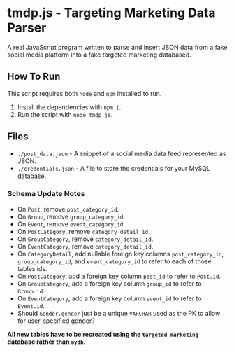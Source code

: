 # tmdp.js - Targeting Marketing Data Parser

A real JavaScript program written to parse and insert JSON data from a fake social media platform into a fake targeted marketing databased.

## How To Run

This script requires both `node` and `npm` installed to run. 

1. Install the dependencies with `npm i`.
2. Run the script with `node tmdp.js`.

## Files

- `./post_data.json` - A snippet of a social media data feed represented as JSON.
- `./credentials.json` - A file to store the credentials for your MySQL database.

### Schema Update Notes

- On `Post`, remove `post_category_id`. 
- On `Group`, remove `group_category_id`. 
- On `Event`, remove `event_category_id`.
- On `PostCategory`, remove `category_detail_id`.
- On `GroupCategory`, remove `category_detail_id`.
- On `EventCategory`, remove `category_detail_id`.
- On `CategoryDetail`, add nullable foreign key columns `post_category_id`, `group_category_id`, and `event_category_id` to refer to each of those tables ids.
- On `PostCategory`, add a foreign key column `post_id` to refer to `Post.id`. 
- On `GroupCategory`, add a foreign key column `group_id` to refer to `Group.id`.
- On `EventCategory`, add a foreign key column `event_id` to refer to `Event.id`.
- Should `Gender.gender` just be a unique `VARCHAR` used as the PK to allow for user-specified gender?

**All new tables have to be recreated using the `targeted_marketing` database rather than `mydb`.**

